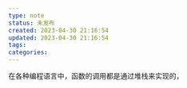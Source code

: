 ```yaml
---
type: note
status: 未发布
created: 2023-04-30 21:16:54
updated: 2023-04-30 21:16:54
tags:
categories: 
---
```



在各种编程语言中，函数的调用都是通过堆栈来实现的，